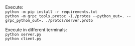 Execute:\
`python -m pip install -r requirements.txt`\
`python -m grpc_tools.protoc -I./protos --python_out=. --grpc_python_out=. ./protos/server.proto`

Execute in different terminals:\
`python server.py`\
`python client.py`

